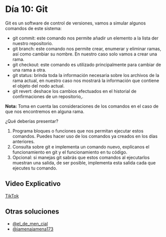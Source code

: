 # Día 10: Git

Git es un software de control de versiones, vamos a simular algunos comandos de este sistema:

- git commit: este comando nos permite añadir un elemento a la lista der nuestro repositorio.
- git branch: este comando nos permite crear, enumerar y eliminar ramas, así como cambiar su nombre. En nuestro caso solo vamos a crear una rama.
- git checkout: este comando es utilizado principalmente para cambiar de una rama a otra.
- git status: brinda toda la información necesaria sobre los archivos de la rama actual, en nuestro caso nos mostrará la información que contiene el objeto del nodo actual.
- git revert: deshace los cambios efectuados en el historial de confirmaciones de un repositorio,.

**Nota:** Toma en cuenta las consideraciones de los comandos en el caso de que nos encontremos en alguna rama.

¿Qué deberías presentar?

1. Programa bloques o funciones que nos permitan ejecutar estos comandos. Puedes hacer uso de los comandos ya creados en los días anteriores.
2. Consulta sobre git e implementa un comando nuevo, explícanos el funcionamiento en git y el funcionamiento en tu código.
3. Opcional: si manejas git sabrás que estos comandos al ejecutarlos muestran una salida, de ser posible, implementa esta salida cada que ejecutes tu comando.

## Video Explicativo

[TikTok](https://www.tiktok.com/@crixodia/video/7160252479433608453)

## Otras soluciones

- [@el_de_men_cial](https://www.instagram.com/p/Cjij8XurbpY/)
- [@jamenajamena173](https://www.instagram.com/p/Cjdwu9TOEF6/)
